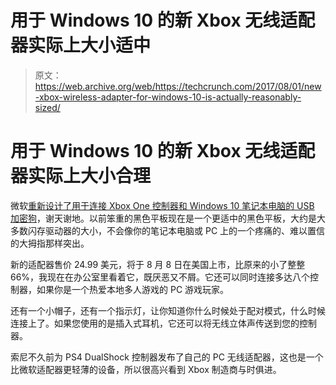 # 用于 Windows 10 的新 Xbox 无线适配器实际上大小适中 

> 原文：<https://web.archive.org/web/https://techcrunch.com/2017/08/01/new-xbox-wireless-adapter-for-windows-10-is-actually-reasonably-sized/>

# 用于 Windows 10 的新 Xbox 无线适配器实际上大小合理

微软[重新设计了用于连接 Xbox One 控制器和 Windows 10 笔记本电脑的 USB 加密狗](https://web.archive.org/web/20221206021517/http://www.xbox.com/en-US/xbox-one/accessories/adapters/wireless-adapter-windows)，谢天谢地。以前笨重的黑色平板现在是一个更适中的黑色平板，大约是大多数闪存驱动器的大小，不会像你的笔记本电脑或 PC 上的一个疼痛的、难以置信的大拇指那样突出。

新的适配器售价 24.99 美元，将于 8 月 8 日在美国上市，比原来的小了整整 66%，我现在在办公室里看着它，既厌恶又不屑。它还可以同时连接多达八个控制器，如果你是一个热爱本地多人游戏的 PC 游戏玩家。

还有一个小帽子，还有一个指示灯，让你知道你什么时候处于配对模式，什么时候连接上了。如果您使用的是插入式耳机，它还可以将无线立体声传送到您的控制器。

索尼不久前为 PS4 DualShock 控制器发布了自己的 PC 无线适配器，这也是一个比微软适配器更轻薄的设备，所以很高兴看到 Xbox 制造商与时俱进。